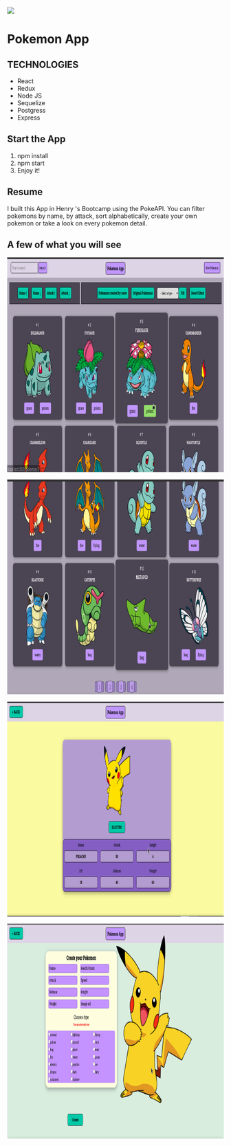 <p align='left'>
    <img src='https://static.wixstatic.com/media/85087f_0d84cbeaeb824fca8f7ff18d7c9eaafd~mv2.png/v1/fill/w_160,h_30,al_c,q_85,usm_0.66_1.00_0.01/Logo_completo_Color_1PNG.webp' </img>
</p>

#  Pokemon App


## TECHNOLOGIES

- React
- Redux
- Node JS
- Sequelize
- Postgress
- Express


## Start the App

 1. npm install
 2. npm start
 3. Enjoy it!

 
## Resume
I built this App in Henry 's Bootcamp using the PokeAPI. You can filter pokemons by name, by attack, sort alphabetically, create your own pokemon or take a look on every pokemon detail.


## A few of what you will see

<p align="left">
  <img height="500" src="./img/1.png" />
</p>
<p align="left">
  <img height="500" src="./img/4.png" />
</p>
<p align="left">
  <img height="500" src="./img/2.png" />
</p>
<p align="left">
  <img height="500" src="./img/3.png" />
</p>
